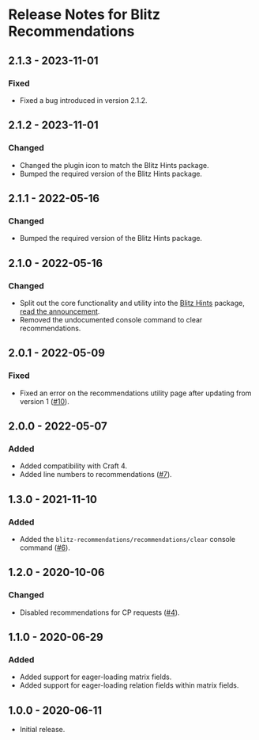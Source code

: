 # Release Notes for Blitz Recommendations

## 2.1.3 - 2023-11-01

### Fixed

- Fixed a bug introduced in version 2.1.2.

## 2.1.2 - 2023-11-01

### Changed

- Changed the plugin icon to match the Blitz Hints package.
- Bumped the required version of the Blitz Hints package.

## 2.1.1 - 2022-05-16

### Changed

- Bumped the required version of the Blitz Hints package.

## 2.1.0 - 2022-05-16

### Changed

- Split out the core functionality and utility into the [Blitz Hints](https://github.com/putyourlightson/craft-blitz-hints) package, [read the announcement](https://putyourlightson.com/articles/ballroom-blitz).
- Removed the undocumented console command to clear recommendations.

## 2.0.1 - 2022-05-09

### Fixed

- Fixed an error on the recommendations utility page after updating from version 1 ([#10](https://github.com/putyourlightson/craft-blitz-recommendations/issues/10)).

## 2.0.0 - 2022-05-07

### Added

- Added compatibility with Craft 4.
- Added line numbers to recommendations ([#7](https://github.com/putyourlightson/craft-blitz-recommendations/issues/7)).

## 1.3.0 - 2021-11-10

### Added

- Added the `blitz-recommendations/recommendations/clear` console command ([#6](https://github.com/putyourlightson/craft-blitz-recommendations/issues/6)).

## 1.2.0 - 2020-10-06

### Changed

- Disabled recommendations for CP requests ([#4](https://github.com/putyourlightson/craft-blitz-recommendations/issues/4)).

## 1.1.0 - 2020-06-29

### Added

- Added support for eager-loading matrix fields.
- Added support for eager-loading relation fields within matrix fields.

## 1.0.0 - 2020-06-11

- Initial release.

